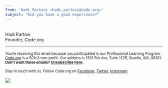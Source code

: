 ```yaml
---
from: 'Hadi Partovi <hadi_partovi@code.org>'
subject: "Did you have a good experience?"
---
```




<br/>
Hadi Partovi<br />
Founder, Code.org
<br />

<hr>

<small>You’re receiving this email because you participated in our Professional Learning Program. <a href="https://code.org/">Code.org</a> is a 501c3 non-profit. Our address is 1301 5th Ave, Suite 1225, Seattle, WA, 98101.</small> <br />
<small><strong>Don't want these emails? <a href="<%= unsubscribe_link %>">Unsubscribe here</a>.</strong></small></p>
<p><small>Stay in touch with us. Follow Code.org on
<a href="https://www.facebook.com/Code.org">Facebook</a>, <a href="https://twitter.com/codeorg">Twitter</a>, <a href="https://instagram.com/codeorg">Instagram</a>.
</small></p>

![](<%= tracking_pixel %>)